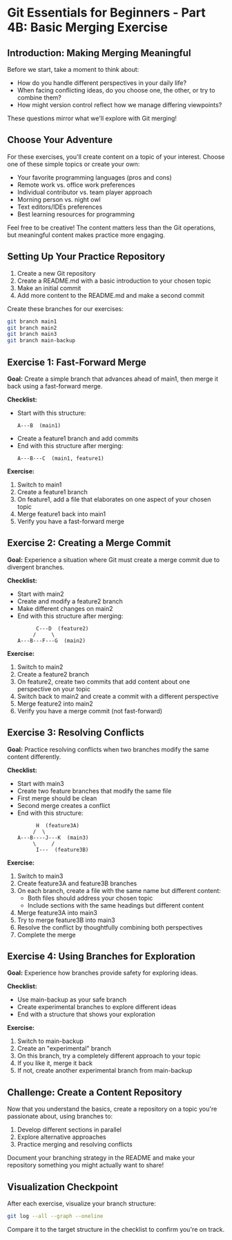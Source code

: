 # Git Essentials for Beginners - Part 4B: Basic Merging Exercise

## Introduction: Making Merging Meaningful

Before we start, take a moment to think about:

- How do you handle different perspectives in your daily life?
- When facing conflicting ideas, do you choose one, the other, or try to combine them?
- How might version control reflect how we manage differing viewpoints?

These questions mirror what we'll explore with Git merging!

## Choose Your Adventure

For these exercises, you'll create content on a topic of your interest. Choose one of these simple topics or create your own:

- Your favorite programming languages (pros and cons)
- Remote work vs. office work preferences
- Individual contributor vs. team player approach
- Morning person vs. night owl
- Text editors/IDEs preferences
- Best learning resources for programming

Feel free to be creative! The content matters less than the Git operations, but meaningful content makes practice more engaging.

## Setting Up Your Practice Repository

1. Create a new Git repository
2. Create a README.md with a basic introduction to your chosen topic
3. Make an initial commit
4. Add more content to the README.md and make a second commit

Create these branches for our exercises:

```bash
git branch main1
git branch main2
git branch main3
git branch main-backup
```

## Exercise 1: Fast-Forward Merge

**Goal:** Create a simple branch that advances ahead of main1, then merge it back using a fast-forward merge.

**Checklist:**

- Start with this structure:
  ```
  A---B  (main1)
  ```
- Create a feature1 branch and add commits
- End with this structure after merging:
  ```
  A---B---C  (main1, feature1)
  ```

**Exercise:**

1. Switch to main1
2. Create a feature1 branch
3. On feature1, add a file that elaborates on one aspect of your chosen topic
4. Merge feature1 back into main1
5. Verify you have a fast-forward merge

## Exercise 2: Creating a Merge Commit

**Goal:** Experience a situation where Git must create a merge commit due to divergent branches.

**Checklist:**

- Start with main2
- Create and modify a feature2 branch
- Make different changes on main2
- End with this structure after merging:
  ```
        C---D  (feature2)
       /     \
  A---B---F---G  (main2)
  ```

**Exercise:**

1. Switch to main2
2. Create a feature2 branch
3. On feature2, create two commits that add content about one perspective on your topic
4. Switch back to main2 and create a commit with a different perspective
5. Merge feature2 into main2
6. Verify you have a merge commit (not fast-forward)

## Exercise 3: Resolving Conflicts

**Goal:** Practice resolving conflicts when two branches modify the same content differently.

**Checklist:**

- Start with main3
- Create two feature branches that modify the same file
- First merge should be clean
- Second merge creates a conflict
- End with this structure:
  ```
        H  (feature3A)
       /  \
  A---B----J---K  (main3)
       \     /
        I---  (feature3B)
  ```

**Exercise:**

1. Switch to main3
2. Create feature3A and feature3B branches
3. On each branch, create a file with the same name but different content:
   - Both files should address your chosen topic
   - Include sections with the same headings but different content
4. Merge feature3A into main3
5. Try to merge feature3B into main3
6. Resolve the conflict by thoughtfully combining both perspectives
7. Complete the merge

## Exercise 4: Using Branches for Exploration

**Goal:** Experience how branches provide safety for exploring ideas.

**Checklist:**

- Use main-backup as your safe branch
- Create experimental branches to explore different ideas
- End with a structure that shows your exploration

**Exercise:**

1. Switch to main-backup
2. Create an "experimental" branch
3. On this branch, try a completely different approach to your topic
4. If you like it, merge it back
5. If not, create another experimental branch from main-backup

## Challenge: Create a Content Repository

Now that you understand the basics, create a repository on a topic you're passionate about, using branches to:

1. Develop different sections in parallel
2. Explore alternative approaches
3. Practice merging and resolving conflicts

Document your branching strategy in the README and make your repository something you might actually want to share!

## Visualization Checkpoint

After each exercise, visualize your branch structure:

```bash
git log --all --graph --oneline
```

Compare it to the target structure in the checklist to confirm you're on track.
